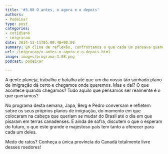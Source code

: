 ```yaml
---
title: '#3.08 O antes, o agora e o depois'
authors:
- Podeixar
type: post
categories:
- cotidiano
- imigracao
date: 2014-11-11T05:00:48+00:00
summary: Em clima de reflexão, confrontamos o que cada um pensava quando resolveu sair do país, o que encontrou quando chegou onde queria e o que espera do futuro. Programa imperdível pra quem pensa em imigrar ou simplesmente morar fora do país.
url: /imigracao/o-antes-o-agora-e-o-depois.html
image: images/programa-3.08.png
podcast: podeixar

---
```

A gente planeja, trabalha e batalha até que um dia nosso tão sonhado plano de imigração dá certo e chegamos onde queremos. Mas e daí? O que acontece quando chegamos? Tudo aquilo que pensamos ser realmente é o que queríamos?

No programa desta semana, Japa, Berg e Pedro conversam e refletem sobre os seus próprios planos de imigração, do momento em que colocaram na cabeça que queriam se mudar do Brasil até o dia em que pisaram em terras canadenses. E ainda de sofra, discutem o que o esperam do futuro, o que este grande e majestoso país tem tanto a oferecer para cada um deles.

Medo de ratos? Conheça a única província do Canadá totalmente livre desses roedores!